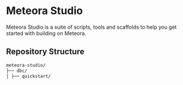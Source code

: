 # Meteora Studio

Meteora Studio is a suite of scripts, tools and scaffolds to help you get started with building on Meteora.

## Repository Structure

```bash
meteora-studio/
├── dbc/
│ ├── quickstart/
```
